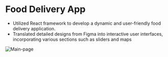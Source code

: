 # Food Delivery App

* Utilized React framework to develop a dynamic and user-friendly
food delivery application.
* Translated detailed designs from Figma into interactive user
interfaces, incorporating various sections such as sliders and
maps

![Main-page](https://github.com/Zdragun/foodDelivery/assets/55197871/59a79730-a9d2-4693-a79e-c4e91b940a44)


